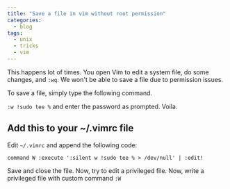 ```yaml
---
title: "Save a file in vim without root permission"
categories:
  - blog
tags:
  - unix
  - tricks
  - vim
---
```


This happens lot of times. You open Vim to edit a system file, do some changes, and `:wq`.
We won't be able to save a file due to permission issues. 

To save a file, simply type the following command.

`:w !sudo tee %` and enter the password as prompted. Voila.

## Add this to your ~/.vimrc file

Edit `~/.vimrc` and append the following code:

`command W :execute ':silent w !sudo tee % > /dev/null' | :edit!`

Save and close the file. Now, try to edit a privileged file. Now, write a privileged file with custom command `:W`
